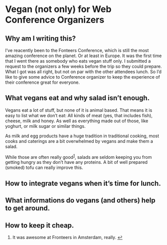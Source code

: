 # Vegan (not only) for Web Conference Organizers

## Why am I writing this?

I’ve reacently been to the Fonteers Conference, which is still the most amazing conference on the planet. Or at least in Europe. It was the first time that I went there as somebody who eats vegan stuff only. I submitted a request to the organizers a few weeks before the trip so they could prepare. What I got was all right, but not on par with the other attendees lunch. So I’d like to give some advice to Conference organizer to keep the experience of their conference great for everyone.

## What vegans eat and why salad isn’t enough.

Vegans eat a lot of stuff, but none of it is animal based. That means it is easy to list what we don’t eat: All kinds of meat (yes, that includes fish), cheese, milk and honey. As well as everything made out of those, like yoghurt, or milk sugar or similar things.

As milk and egg products have a huge tradition in traditional cooking, most cooks and caterings are a bit overwhelmed by vegans and make them a salad.

While those are often really good<sup id="fnr1-2012-10-10">[1]</sup>, salads are seldom keeping you from getting hungry as they don’t have any proteins. A bit of well prepared (smoked) tofu can really improve this.

## How to integrate vegans when it’s time for lunch.



## What informations do vegans (and others) help to get around.

## How to keep it cheap.

<div>
  <ol class="footnotes">
    <li id="fn1-2012-10-10">It was awesome at Fronteers in Amsterdam, really.&nbsp;<a href="#fnr1-2012-10-10"  class="footnoteBackLink"  title="Jump back to footnote 1 in the text.">&#8617;</a></li>
  </ol>
</div>

[1]: #fn1-2012-10-10
